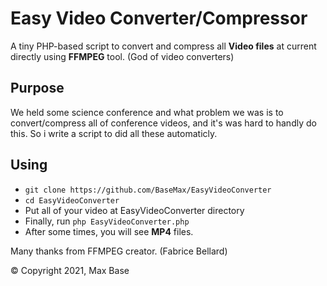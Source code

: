 # Easy Video Converter/Compressor

A tiny PHP-based script to convert and compress all **Video files** at current directly using **FFMPEG** tool. (God of video converters)

## Purpose

We held some science conference and what problem we was is to convert/compress all of conference videos, and it's was hard to handly do this.
So i write a script to did all these automaticly.

## Using

- `git clone https://github.com/BaseMax/EasyVideoConverter`
- `cd EasyVideoConverter`
- Put all of your video at EasyVideoConverter directory
- Finally, run `php EasyVideoConverter.php`
- After some times, you will see **MP4** files.

Many thanks from FFMPEG creator. (Fabrice Bellard)

© Copyright 2021, Max Base
